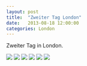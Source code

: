```yaml
---
layout: post
title:  "Zweiter Tag London"
date:   2013-08-18 12:00:00
categories: London
---
```


Zweiter Tag in London.

![](/interrail2013/images/london/london1.jpg)
![](/interrail2013/images/london/london2.jpg)
![](/interrail2013/images/london/london3.jpg)
![](/interrail2013/images/london/london4.jpg)
![](/interrail2013/images/london/london5.jpg)
![](/interrail2013/images/london/london6.jpg)
